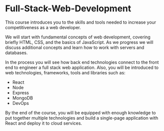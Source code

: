 # Full-Stack-Web-Development

This course introduces you to the skills and tools needed to increase your competitiveness as a web developer.

We will start with fundamental concepts of web development, covering briefly HTML, CSS, and the basics of JavaScript. As we progress we will discuss additional concepts and learn how to work with servers and databases.

In the process you will see how back end technologies connect to the front end to engineer a full stack web application. Also, you will be introduced to web technologies, frameworks, tools and libraries such as:

- React
- Node
- Express
- MongoDB
- DevOps

By the end of the course, you will be equipped with enough knowledge to put together multiple technologies and build a single-page application with React and deploy it to cloud services.